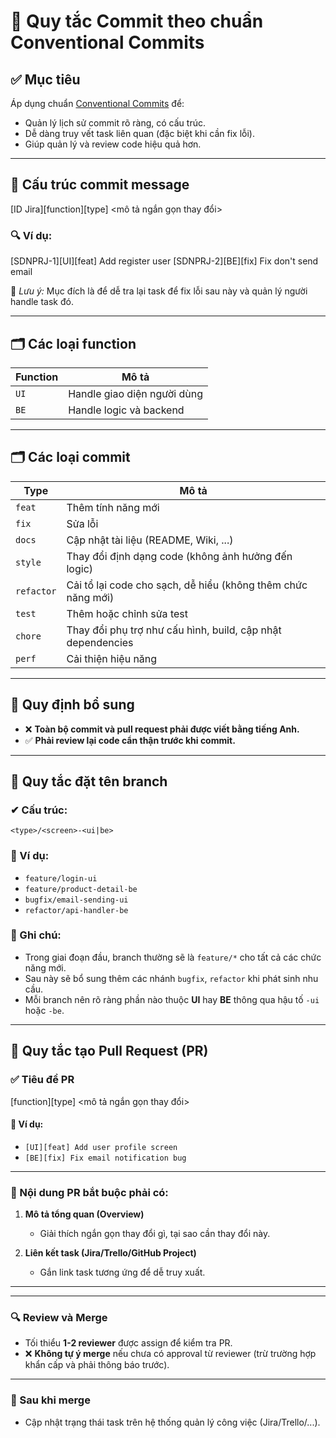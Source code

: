 # 📘 Quy tắc Commit theo chuẩn Conventional Commits

## ✅ Mục tiêu

Áp dụng chuẩn [Conventional Commits](https://www.conventionalcommits.org/) để:

- Quản lý lịch sử commit rõ ràng, có cấu trúc.
- Dễ dàng truy vết task liên quan (đặc biệt khi cần fix lỗi).
- Giúp quản lý và review code hiệu quả hơn.

---

## 🎯 Cấu trúc commit message

[ID Jira][function][type] <mô tả ngắn gọn thay đổi>

### 🔍 Ví dụ:

[SDNPRJ-1][UI][feat] Add register user
[SDNPRJ-2][BE][fix] Fix don't send email

📌 _Lưu ý:_ Mục đích là để dễ tra lại task để fix lỗi sau này và quản lý người handle task đó.

---

## 🗂 Các loại function

| Function | Mô tả                       |
| -------- | --------------------------- |
| `UI`     | Handle giao diện người dùng |
| `BE`     | Handle logic và backend     |

---

## 🗂 Các loại commit

| Type       | Mô tả                                                        |
| ---------- | ------------------------------------------------------------ |
| `feat`     | Thêm tính năng mới                                           |
| `fix`      | Sửa lỗi                                                      |
| `docs`     | Cập nhật tài liệu (README, Wiki, ...)                        |
| `style`    | Thay đổi định dạng code (không ảnh hưởng đến logic)          |
| `refactor` | Cải tổ lại code cho sạch, dễ hiểu (không thêm chức năng mới) |
| `test`     | Thêm hoặc chỉnh sửa test                                     |
| `chore`    | Thay đổi phụ trợ như cấu hình, build, cập nhật dependencies  |
| `perf`     | Cải thiện hiệu năng                                          |

---

## 🧩 Quy định bổ sung

- ❌ **Toàn bộ commit và pull request phải được viết bằng tiếng Anh.**
- ✅ **Phải review lại code cẩn thận trước khi commit.**

---

## 🌿 Quy tắc đặt tên branch

### ✔ Cấu trúc:

`<type>/<screen>-<ui|be>`

### 📌 Ví dụ:

- `feature/login-ui`
- `feature/product-detail-be`
- `bugfix/email-sending-ui`
- `refactor/api-handler-be`

### 📎 Ghi chú:

- Trong giai đoạn đầu, branch thường sẽ là `feature/*` cho tất cả các chức năng mới.
- Sau này sẽ bổ sung thêm các nhánh `bugfix`, `refactor` khi phát sinh nhu cầu.
- Mỗi branch nên rõ ràng phần nào thuộc **UI** hay **BE** thông qua hậu tố `-ui` hoặc `-be`.

---

## 🔀 Quy tắc tạo Pull Request (PR)

### ✅ Tiêu đề PR

[function][type] <mô tả ngắn gọn thay đổi>

#### 📌 Ví dụ:

- `[UI][feat] Add user profile screen`
- `[BE][fix] Fix email notification bug`

---

### 📄 Nội dung PR bắt buộc phải có:

1. **Mô tả tổng quan (Overview)**

   - Giải thích ngắn gọn thay đổi gì, tại sao cần thay đổi này.

2. **Liên kết task (Jira/Trello/GitHub Project)**
   - Gắn link task tương ứng để dễ truy xuất.

---

<!-- KHÔNG CẦN ĐOẠN NÀY, ĐỌC THÊM -->
<!-- 3. **Cách kiểm tra (How to test)**

   - Mô tả bước để test tính năng hoặc bug fix.
   - Ưu tiên thêm ảnh/gif nếu có giao diện.

4. **Ảnh chụp màn hình (nếu thay đổi UI)**

   - Đính kèm ảnh trước/sau nếu có thay đổi giao diện.

5. **Checklists**
   - [ ] Đã test đầy đủ trước khi tạo PR
   - [ ] Đã tự review lại code
   - [ ] Đảm bảo không commit các file không cần thiết (VD: `.env`, `node_modules`, build folder, v.v.)
   - [ ] Đã đặt tên branch, commit theo đúng quy định -->

---

### 🔍 Review và Merge

- Tối thiểu **1-2 reviewer** được assign để kiểm tra PR.
- ❌ **Không tự ý merge** nếu chưa có approval từ reviewer (trừ trường hợp khẩn cấp và phải thông báo trước).

---

### 🧹 Sau khi merge

- Cập nhật trạng thái task trên hệ thống quản lý công việc (Jira/Trello/...).
